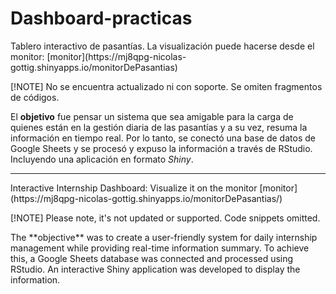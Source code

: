 # Dashboard-practicas  

<p align=” justify”> Tablero interactivo de pasantías. La visualización puede hacerse desde el monitor: [monitor](https://mj8qpg-nicolas-gottig.shinyapps.io/monitorDePasantias)

[!NOTE]
No se encuentra actualizado ni con soporte. Se omiten fragmentos de códigos.

<p> 

<p align=” justify”>
  
El **objetivo** fue pensar un sistema que sea amigable para la carga de quienes están en la gestión diaria de las pasantías y a su vez, resuma la información en tiempo real. Por lo tanto, se conectó una base de datos de Google Sheets y se procesó y expuso la información a través de RStudio. Incluyendo una aplicación en formato *Shiny*.  

</p>

<hr>

<p align=” justify”> Interactive Internship Dashboard: Visualize it on the monitor [monitor](https://mj8qpg-nicolas-gottig.shinyapps.io/monitorDePasantias/)
  
[!NOTE]
Please note, it's not updated or supported. Code snippets omitted.

<p align=” justify”> The **objective** was to create a user-friendly system for daily internship management while providing real-time information summary. To achieve this, a Google Sheets database was connected and processed using RStudio. An interactive Shiny application was developed to display the information.
